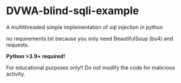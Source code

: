 # DVWA-blind-sqli-example
A multithreaded simple implementation of sql injection in python

no requirements.txt because you only need BeautifulSoup (bs4) and requests.

**Python >3.9+ required!**


For educational purposes only!! Do not modify the code for malicious activity.
